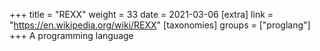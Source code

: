 +++
title = "REXX"
weight = 33
date = 2021-03-06
[extra]
link = "https://en.wikipedia.org/wiki/REXX"
[taxonomies]
groups = ["proglang"]
+++
A programming language

